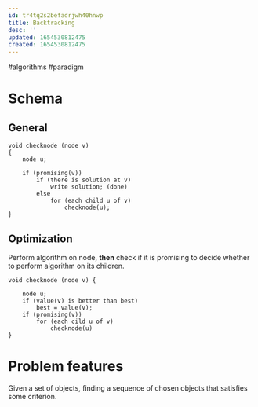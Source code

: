 ```yaml
---
id: tr4tq2s2befadrjwh40hnwp
title: Backtracking
desc: ''
updated: 1654530812475
created: 1654530812475
---
```

#algorithms #paradigm
# Schema
## General
```
void checknode (node v)
{
	node u;
	
	if (promising(v))
		if (there is solution at v)
			write solution; (done)
		else
			for (each child u of v)
				checknode(u);
}
```
## Optimization
Perform algorithm on node, **then** check if it is promising to decide whether to perform algorithm on its children.
```
void checknode (node v) {
	
	node u;
	if (value(v) is better than best)
		best = value(v);
	if (promising(v))
		for (each cild u of v)
			checknode(u)
}
```

# Problem features
Given a set of objects, finding a sequence of chosen objects that satisfies some criterion.
